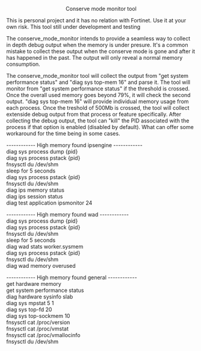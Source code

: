 <p align="center">Conserve mode monitor tool</p>

This is personal project and it has no relation with Fortinet. 
Use it at your own risk. This tool still under development and testing

The conserve_mode_monitor intends to provide a seamless way to collect in depth debug output when the memory is under presure. 
It's a common mistake to collect these output when the conserve mode is gone and after it has happened in the past. The output will only reveal a normal memory consumption. 

The conserve_mode_monitor tool will collect the output from "get system performance status" and "diag sys top-mem 16" and parse it. 
The tool will monitor from "get system performance status" if the threshold is crossed. Once the overall used memory goes beyond 79%, it will check the second output. 
"diag sys top-mem 16" will provide individual memory usage from each process. Once the treshold of 500Mb is crossed, the tool will collect extenside debug output from that process or feature specifically. 
After collecting the debug output, the tool can "kill" the PID associated with the process if that option is enabled (disabled by default). What can offer some workaround for the time being in some cases.

------------ High memory found ipsengine ------------<br>
diag sys process dump {pid}<br>
diag sys process pstack {pid}<br>
fnsysctl du /dev/shm<br>
sleep for 5 seconds <br>
diag sys process pstack {pid}<br>
fnsysctl du /dev/shm<br>
diag ips memory status<br>
diag ips session status<br>
diag test application ipsmonitor 24<br>

------------ High memory found wad ------------<br>
diag sys process dump {pid}<br>
diag sys process pstack {pid}<br>
fnsysctl du /dev/shm<br>
sleep for 5 seconds <br>
diag wad stats worker.sysmem<br>
diag sys process pstack {pid}<br>
fnsysctl du /dev/shm<br>
diag wad memory overused<br>

------------ High memory found general ------------<br>
get hardware memory<br>
get system performance status<br>
diag hardware sysinfo slab<br>
diag sys mpstat 5 1<br>
diag sys top-fd 20<br>
diag sys top-sockmem 10<br>
fnsysctl cat /proc/version<br>
fnsysctl cat /proc/vmstat<br>
fnsysctl cat /proc/vmallocinfo<br>
fnsysctl du /dev/shm<br>
